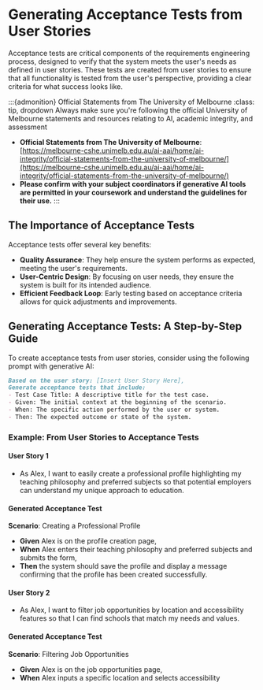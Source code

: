 # Generating Acceptance Tests from User Stories

Acceptance tests are critical components of the requirements engineering process, designed to verify that the system meets the user's needs as defined in user stories. These tests are created from user stories to ensure that all functionality is tested from the user's perspective, providing a clear criteria for what success looks like.

:::{admonition} Official Statements from The University of Melbourne
:class: tip, dropdown
Always make sure you're following the official University of Melbourne statements and resources relating to AI, academic integrity, and assessment
- **Official Statements from The University of Melbourne**: [https://melbourne-cshe.unimelb.edu.au/ai-aai/home/ai-integrity/official-statements-from-the-university-of-melbourne/](https://melbourne-cshe.unimelb.edu.au/ai-aai/home/ai-integrity/official-statements-from-the-university-of-melbourne/)
- **Please confirm with your subject coordinators if generative AI tools are permitted in your coursework and understand the guidelines for their use.**
:::

## The Importance of Acceptance Tests

Acceptance tests offer several key benefits:
- **Quality Assurance**: They help ensure the system performs as expected, meeting the user's requirements.
- **User-Centric Design**: By focusing on user needs, they ensure the system is built for its intended audience.
- **Efficient Feedback Loop**: Early testing based on acceptance criteria allows for quick adjustments and improvements.

## Generating Acceptance Tests: A Step-by-Step Guide

To create acceptance tests from user stories, consider using the following prompt with generative AI:

```markdown
Based on the user story: [Insert User Story Here],
Generate acceptance tests that include:
- Test Case Title: A descriptive title for the test case.
- Given: The initial context at the beginning of the scenario.
- When: The specific action performed by the user or system.
- Then: The expected outcome or state of the system.
```

### Example: From User Stories to Acceptance Tests

#### User Story 1
- As Alex, I want to easily create a professional profile highlighting my teaching philosophy and preferred subjects so that potential employers can understand my unique approach to education.

#### Generated Acceptance Test
**Scenario**: Creating a Professional Profile
- **Given** Alex is on the profile creation page,
- **When** Alex enters their teaching philosophy and preferred subjects and submits the form,
- **Then** the system should save the profile and display a message confirming that the profile has been created successfully.

#### User Story 2
- As Alex, I want to filter job opportunities by location and accessibility features so that I can find schools that match my needs and values.

#### Generated Acceptance Test
**Scenario**: Filtering Job Opportunities
- **Given** Alex is on the job opportunities page,
- **When** Alex inputs a specific location and selects accessibility